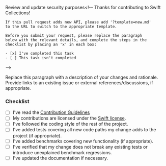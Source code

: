 Review and update security purposes<!--
    Thanks for contributing to Swift Collections!

    If this pull request adds new API, please add '?template=new.md'
    to the URL to switch to the appropriate template.

    Before you submit your request, please replace the paragraph
    below with the relevant details, and complete the steps in the
    checklist by placing an 'x' in each box:
    
    - [x] I've completed this task
    - [ ] This task isn't completed
-->

Replace this paragraph with a description of your changes and rationale. Provide links to an existing issue or external references/discussions, if appropriate.

### Checklist
- [ ] I've read the [Contribution Guidelines](/README.md#contributing-to-swift-collections)
- [ ] My contributions are licensed under the [Swift license](/LICENSE.txt).
- [ ] I've followed the coding style of the rest of the project.
- [ ] I've added tests covering all new code paths my change adds to the project (if appropriate).
- [ ] I've added benchmarks covering new functionality (if appropriate).
- [ ] I've verified that my change does not break any existing tests or introduce unexplained benchmark regressions.
- [ ] I've updated the documentation if necessary.
